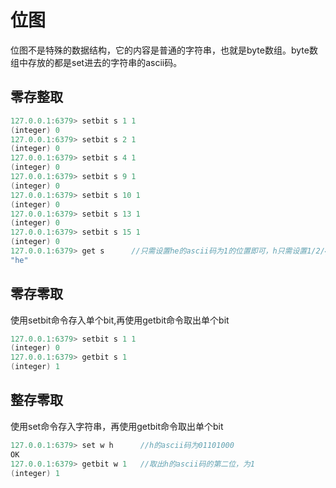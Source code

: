 # 位图
位图不是特殊的数据结构，它的内容是普通的字符串，也就是byte数组。byte数组中存放的都是set进去的字符串的ascii码。

## 零存整取
```java
127.0.0.1:6379> setbit s 1 1
(integer) 0
127.0.0.1:6379> setbit s 2 1
(integer) 0
127.0.0.1:6379> setbit s 4 1
(integer) 0
127.0.0.1:6379> setbit s 9 1
(integer) 0
127.0.0.1:6379> setbit s 10 1
(integer) 0
127.0.0.1:6379> setbit s 13 1
(integer) 0
127.0.0.1:6379> setbit s 15 1
(integer) 0
127.0.0.1:6379> get s      //只需设置he的ascii码为1的位置即可，h只需设置1/2/4,e只需设置9/10/13/15
"he"
```

## 零存零取
使用setbit命令存入单个bit,再使用getbit命令取出单个bit
```java
127.0.0.1:6379> setbit s 1 1      
(integer) 0
127.0.0.1:6379> getbit s 1
(integer) 1
```

## 整存零取
使用set命令存入字符串，再使用getbit命令取出单个bit
```java
127.0.0.1:6379> set w h      //h的ascii码为01101000
OK
127.0.0.1:6379> getbit w 1   //取出h的ascii码的第二位，为1
(integer) 1
```
